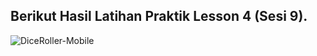<h2>Berikut Hasil Latihan Praktik Lesson 4 (Sesi 9). </h2>

![DiceRoller-Mobile](https://github.com/fdhlvidiarta/DiceRoller-Mobile/assets/151703258/e266ae63-c907-41eb-bb78-33bbbaa4155c)
